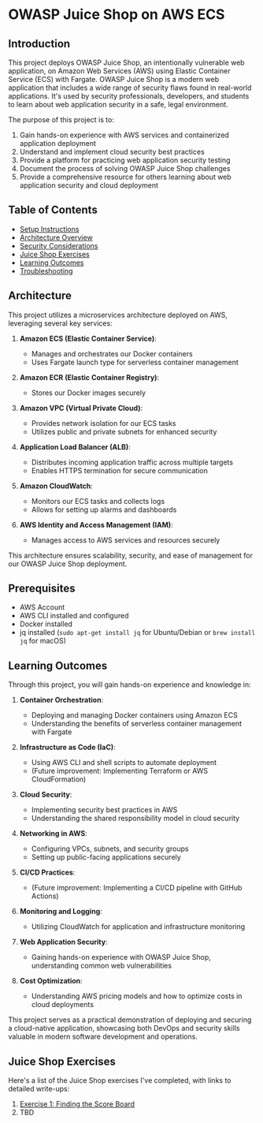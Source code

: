 # OWASP Juice Shop on AWS ECS

## Introduction

This project deploys OWASP Juice Shop, an intentionally vulnerable web application, on Amazon Web Services (AWS) using Elastic Container Service (ECS) with Fargate. OWASP Juice Shop is a modern web application that includes a wide range of security flaws found in real-world applications. It's used by security professionals, developers, and students to learn about web application security in a safe, legal environment.

The purpose of this project is to:
1. Gain hands-on experience with AWS services and containerized application deployment
2. Understand and implement cloud security best practices
3. Provide a platform for practicing web application security testing
4. Document the process of solving OWASP Juice Shop challenges
5. Provide a comprehensive resource for others learning about web application security and cloud deployment

## Table of Contents

- [Setup Instructions](SETUP.md)
- [Architecture Overview](#architecture-overview)
- [Security Considerations](#security-considerations)
- [Juice Shop Exercises](#juice-shop-exercises)
- [Learning Outcomes](#learning-outcomes)
- [Troubleshooting](#troubleshooting)

## Architecture

This project utilizes a microservices architecture deployed on AWS, leveraging several key services:

1. **Amazon ECS (Elastic Container Service)**: 
   - Manages and orchestrates our Docker containers
   - Uses Fargate launch type for serverless container management

2. **Amazon ECR (Elastic Container Registry)**:
   - Stores our Docker images securely

3. **Amazon VPC (Virtual Private Cloud)**:
   - Provides network isolation for our ECS tasks
   - Utilizes public and private subnets for enhanced security

4. **Application Load Balancer (ALB)**:
   - Distributes incoming application traffic across multiple targets
   - Enables HTTPS termination for secure communication

5. **Amazon CloudWatch**:
   - Monitors our ECS tasks and collects logs
   - Allows for setting up alarms and dashboards

6. **AWS Identity and Access Management (IAM)**:
   - Manages access to AWS services and resources securely

This architecture ensures scalability, security, and ease of management for our OWASP Juice Shop deployment.

## Prerequisites

- AWS Account
- AWS CLI installed and configured
- Docker installed
- jq installed (`sudo apt-get install jq` for Ubuntu/Debian or `brew install jq` for macOS)

## Learning Outcomes

Through this project, you will gain hands-on experience and knowledge in:

1. **Container Orchestration**: 
   - Deploying and managing Docker containers using Amazon ECS
   - Understanding the benefits of serverless container management with Fargate

2. **Infrastructure as Code (IaC)**:
   - Using AWS CLI and shell scripts to automate deployment
   - (Future improvement: Implementing Terraform or AWS CloudFormation)

3. **Cloud Security**:
   - Implementing security best practices in AWS
   - Understanding the shared responsibility model in cloud security

4. **Networking in AWS**:
   - Configuring VPCs, subnets, and security groups
   - Setting up public-facing applications securely

5. **CI/CD Practices**:
   - (Future improvement: Implementing a CI/CD pipeline with GitHub Actions)

6. **Monitoring and Logging**:
   - Utilizing CloudWatch for application and infrastructure monitoring

7. **Web Application Security**:
   - Gaining hands-on experience with OWASP Juice Shop, understanding common web vulnerabilities

8. **Cost Optimization**:
   - Understanding AWS pricing models and how to optimize costs in cloud deployments

This project serves as a practical demonstration of deploying and securing a cloud-native application, showcasing both DevOps and security skills valuable in modern software development and operations.

## Juice Shop Exercises

Here's a list of the Juice Shop exercises I've completed, with links to detailed write-ups:

1. [Exercise 1: Finding the Score Board](exercises/exercise1.md)
2. TBD
<!-- Add more exercises as you complete them -->